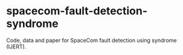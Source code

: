 # spacecom-fault-detection-syndrome
Code, data and paper for SpaceCom fault detection using syndrome (IJERT).
